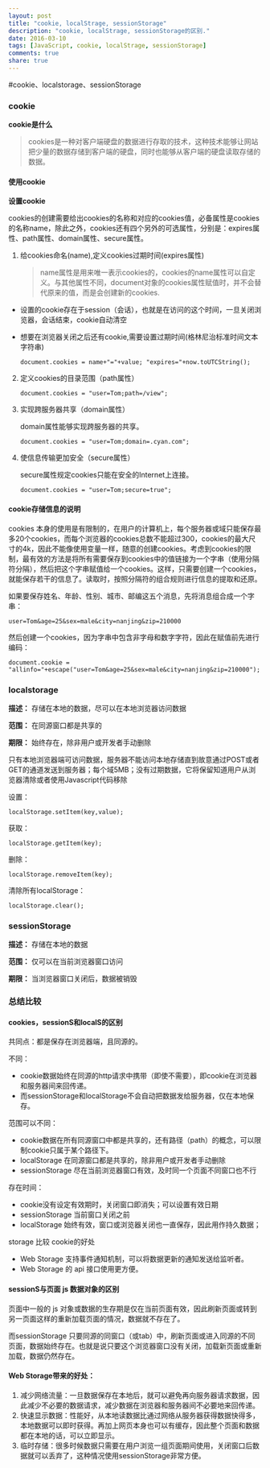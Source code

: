 ```yaml
---
layout: post
title: "cookie, localStrage, sessionStorage"
description: "cookie, localStrage, sessionStorage的区别."
date: 2016-03-10
tags: [JavaScript, cookie, localStrage, sessionStorage]
comments: true
share: true
---
```


#cookie、localstorage、sessionStorage

### cookie

**cookie是什么**

>   cookies是一种对客户端硬盘的数据进行存取的技术，这种技术能够让网站把少量的数据存储到客户端的硬盘，同时也能够从客户端的硬盘读取存储的数据。

#### 使用cookie

**设置cookie**

cookies的创建需要给出cookies的名称和对应的cookies值，必备属性是cookies的名称name，除此之外，cookies还有四个另外的可选属性，分别是：expires属性、path属性、domain属性、secure属性。

1.  给cookies命名(name),定义cookies过期时间(expires属性)

    >   name属性是用来唯一表示cookies的，cookies的name属性可以自定义。与其他属性不同，document对象的cookies属性赋值时，并不会替代原来的值，而是会创建新的cookies.

-   设置的cookie存在于session（会话），也就是在访问的这个时间，一旦关闭浏览器，会话结束，cookie自动清空

-   想要在浏览器关闭之后还有cookie,需要设置过期时间(格林尼治标准时间文本字符串)

    ```
    document.cookies = name+"="+value; "expires="+now.toUTCString();
    ```

2.  定义cookies的目录范围（path属性）

    ```
    document.cookies = "user=Tom;path=/view";
    ```

3.  实现跨服务器共享（domain属性）

    domain属性能够实现跨服务器的共享。

    ```
    document.cookies = "user=Tom;domain=.cyan.com";
    ```

4.  使信息传输更加安全（secure属性）

    secure属性规定cookies只能在安全的Internet上连接。

    ```
    document.cookies = "user=Tom;secure=true";
    ```

#### cookie存储信息的说明

cookies 本身的使用是有限制的，在用户的计算机上，每个服务器或域只能保存最多20个cookies，而每个浏览器的cookies总数不能超过300，cookies的最大尺寸的4k，因此不能像使用变量一样，随意的创建cookies。考虑到cookies的限制，最有效的方法是将所有需要保存到cookies中的值链接为一个字串（使用分隔符分隔），然后把这个字串赋值给一个cookies。这样，只需要创建一个cookies，就能保存若干的信息了。读取时，按照分隔符的组合规则进行信息的提取和还原。

如果要保存姓名、年龄、性别、城市、邮编这五个消息，先将消息组合成一个字串：

```
user=Tom&age=25&sex=male&city=nanjing&zip=210000
```

然后创建一个cookies，因为字串中包含非字母和数字字符，因此在赋值前先进行编码：

```
document.cookie = "allinfo="+escape("user=Tom&age=25&sex=male&city=nanjing&zip=210000");
```

### localstorage

**描述：** 存储在本地的数据，尽可以在本地浏览器访问数据  

**范围：** 在同源窗口都是共享的

**期限：** 始终存在，除非用户或开发者手动删除

只有本地浏览器端可访问数据，服务器不能访问本地存储直到故意通过POST或者GET的通道发送到服务器；每个域5MB；没有过期数据，它将保留知道用户从浏览器清除或者使用Javascript代码移除

设置：

	localStorage.setItem(key,value);
获取：

```
localStorage.getItem(key);
```

删除：

	localStorage.removeItem(key);
清除所有localStorage：


	localStorage.clear();



### sessionStorage

**描述：** 存储在本地的数据  

**范围：** 仅可以在当前浏览器窗口访问

**期限：** 当浏览器窗口关闭后，数据被销毁

### 总结比较

#### cookies，sessionS和localS的区别

共同点：都是保存在浏览器端，且同源的。

不同： 

-   cookie数据始终在同源的http请求中携带（即使不需要），即cookie在浏览器和服务器间来回传递。
-   而sessionStorage和localStorage不会自动把数据发给服务器，仅在本地保存。

范围可以不同：

-   cookie数据在所有同源窗口中都是共享的，还有路径（path）的概念，可以限制cookie只属于某个路径下。
-   localStorage 在同源窗口都是共享的，除非用户或开发者手动删除
-   sessionStorage 尽在当前浏览器窗口有效，及时同一个页面不同窗口也不行

存在时间：

-   cookie没有设定有效期时，关闭窗口即消失；可以设置有效日期
-   sessionStorage 当前窗口关闭之前
-   localStorage 始终有效，窗口或浏览器关闭也一直保存，因此用作持久数据；

storage 比较 cookie的好处

-   Web Storage 支持事件通知机制，可以将数据更新的通知发送给监听者。
-   Web Storage 的 api 接口使用更方便。

#### sessionS与页面 js 数据对象的区别

页面中一般的 js 对象或数据的生存期是仅在当前页面有效，因此刷新页面或转到另一页面这样的重新加载页面的情况，数据就不存在了。

而sessionStorage 只要同源的同窗口（或tab）中，刷新页面或进入同源的不同页面，数据始终存在。也就是说只要这个浏览器窗口没有关闭，加载新页面或重新加载，数据仍然存在。

#### Web Storage带来的好处：

1.  减少网络流量：一旦数据保存在本地后，就可以避免再向服务器请求数据，因此减少不必要的数据请求，减少数据在浏览器和服务器间不必要地来回传递。
2.  快速显示数据：性能好，从本地读数据比通过网络从服务器获得数据快得多，本地数据可以即时获得。再加上网页本身也可以有缓存，因此整个页面和数据都在本地的话，可以立即显示。
3.  临时存储：很多时候数据只需要在用户浏览一组页面期间使用，关闭窗口后数据就可以丢弃了，这种情况使用sessionStorage非常方便。